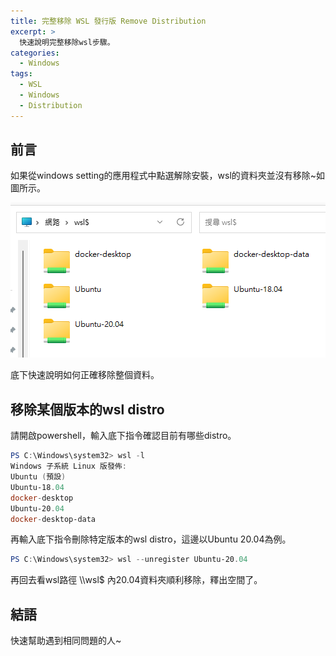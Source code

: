 ```yaml
---
title: 完整移除 WSL 發行版 Remove Distribution
excerpt: >
  快速說明完整移除wsl步驟。
categories:
  - Windows
tags:
  - WSL
  - Windows
  - Distribution
---
```

## 前言
如果從windows setting的應用程式中點選解除安裝，wsl的資料夾並沒有移除~如圖所示。

![wsl_remove](/assets/images/wsl_remove.png)

底下快速說明如何正確移除整個資料。

## 移除某個版本的wsl distro

請開啟powershell，輸入底下指令確認目前有哪些distro。

```powershell
PS C:\Windows\system32> wsl -l
Windows 子系統 Linux 版發佈:
Ubuntu (預設)
Ubuntu-18.04
docker-desktop
Ubuntu-20.04
docker-desktop-data
```

再輸入底下指令刪除特定版本的wsl distro，這邊以Ubuntu 20.04為例。

```powershell
PS C:\Windows\system32> wsl --unregister Ubuntu-20.04
```
再回去看wsl路徑 \\\\wsl$ 內20.04資料夾順利移除，釋出空間了。

## 結語
快速幫助遇到相同問題的人~